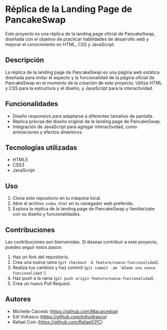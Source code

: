# Réplica de la Landing Page de PancakeSwap

Este proyecto es una réplica de la landing page oficial de PancakeSwap, diseñada con el objetivo de practicar habilidades de desarrollo web y mejorar el conocimiento en HTML, CSS y JavaScript.

## Descripción

La réplica de la landing page de PancakeSwap es una página web estática diseñada para imitar el aspecto y la funcionalidad de la página oficial de PancakeSwap en el momento de la creación de este proyecto. Utiliza HTML y CSS para la estructura y el diseño, y JavaScript para la interactividad.

## Funcionalidades

- Diseño responsivo para adaptarse a diferentes tamaños de pantalla.
- Réplica precisa del diseño original de la landing page de PancakeSwap.
- Integración de JavaScript para agregar interactividad, como animaciones y efectos dinámicos.

## Tecnologías utilizadas

- HTML5
- CSS3
- JavaScript

## Uso

1. Clona este repositorio en tu máquina local.
2. Abre el archivo `index.html` en tu navegador web preferido.
3. Explora la réplica de la landing page de PancakeSwap y familiarízate con su diseño y funcionalidades.

## Contribuciones

Las contribuciones son bienvenidas. Si deseas contribuir a este proyecto, puedes seguir estos pasos:

1. Haz un fork del repositorio.
2. Crea una nueva rama (`git checkout -b feature/nueva-funcionalidad`).
3. Realiza tus cambios y haz commit (`git commit -am 'Añade una nueva funcionalidad'`).
4. Haz push a la rama (`git push origin feature/nueva-funcionalidad`).
5. Crea un nuevo Pull Request.

## Autores

- Michelle Caicedo (https://github.com/Macaicedoa)
- Edi Vidrascu (https://github.com/edividrascu)
- Rafael Coín (https://github.com/RafaelCPC)

